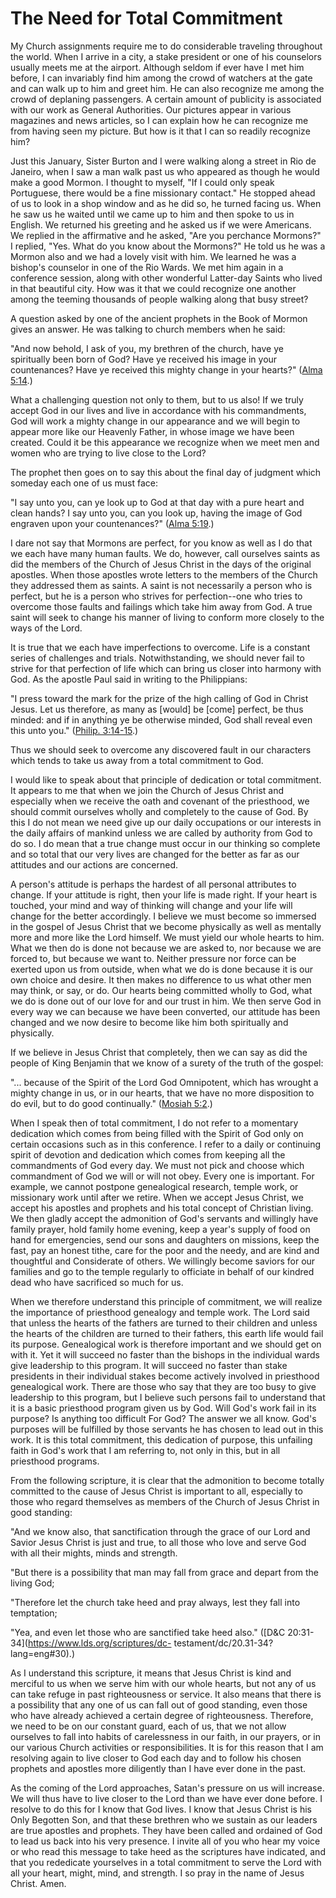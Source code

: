 # The Need for Total Commitment

My Church assignments require me to do considerable traveling throughout the
world. When I arrive in a city, a stake president or one of his counselors
usually meets me at the airport. Although seldom if ever have I met him
before, I can invariably find him among the crowd of watchers at the gate and
can walk up to him and greet him. He can also recognize me among the crowd of
deplaning passengers. A certain amount of publicity is associated with our
work as General Authorities. Our pictures appear in various magazines and news
articles, so I can explain how he can recognize me from having seen my
picture. But how is it that I can so readily recognize him?

Just this January, Sister Burton and I were walking along a street in Rio de
Janeiro, when I saw a man walk past us who appeared as though he would make a
good Mormon. I thought to myself, "If I could only speak Portuguese, there
would be a fine missionary contact." He stopped ahead of us to look in a shop
window and as he did so, he turned facing us. When he saw us he waited until
we came up to him and then spoke to us in English. We returned his greeting
and he asked us if we were Americans. We replied in the affirmative and he
asked, "Are you perchance Mormons?" I replied, "Yes. What do you know about
the Mormons?" He told us he was a Mormon also and we had a lovely visit with
him. We learned he was a bishop's counselor in one of the Rio Wards. We met
him again in a conference session, along with other wonderful Latter-day
Saints who lived in that beautiful city. How was it that we could recognize
one another among the teeming thousands of people walking along that busy
street?

A question asked by one of the ancient prophets in the Book of Mormon gives an
answer. He was talking to church members when he said:

"And now behold, I ask of you, my brethren of the church, have ye spiritually
been born of God? Have ye received his image in your countenances? Have ye
received this mighty change in your hearts?" ([Alma
5:14](https://www.lds.org/scriptures/bofm/alma/5.14?lang=eng#13).)

What a challenging question not only to them, but to us also! If we truly
accept God in our lives and live in accordance with his commandments, God will
work a mighty change in our appearance and we will begin to appear more like
our Heavenly Father, in whose image we have been created. Could it be this
appearance we recognize when we meet men and women who are trying to live
close to the Lord?

The prophet then goes on to say this about the final day of judgment which
someday each one of us must face:

"I say unto you, can ye look up to God at that day with a pure heart and clean
hands? I say unto you, can you look up, having the image of God engraven upon
your countenances?" ([Alma
5:19](https://www.lds.org/scriptures/bofm/alma/5.19?lang=eng#18).)

I dare not say that Mormons are perfect, for you know as well as I do that we
each have many human faults. We do, however, call ourselves saints as did the
members of the Church of Jesus Christ in the days of the original apostles.
When those apostles wrote letters to the members of the Church they addressed
them as saints. A saint is not necessarily a person who is perfect, but he is
a person who strives for perfection--one who tries to overcome those faults
and failings which take him away from God. A true saint will seek to change
his manner of living to conform more closely to the ways of the Lord.

It is true that we each have imperfections to overcome. Life is a constant
series of challenges and trials. Notwithstanding, we should never fail to
strive for that perfection of life which can bring us closer into harmony with
God. As the apostle Paul said in writing to the Philippians:

"I press toward the mark for the prize of the high calling of God in Christ
Jesus. Let us therefore, as many as [would] be [come] perfect, be thus minded:
and if in anything ye be otherwise minded, God shall reveal even this unto
you." ([Philip.
3:14-15](https://www.lds.org/scriptures/nt/philip/3.14-15?lang=eng#13).)

Thus we should seek to overcome any discovered fault in our characters which
tends to take us away from a total commitment to God.

I would like to speak about that principle of dedication or total commitment.
It appears to me that when we join the Church of Jesus Christ and especially
when we receive the oath and covenant of the priesthood, we should commit
ourselves wholly and completely to the cause of God. By this I do not mean we
need give up our daily occupations or our interests in the daily affairs of
mankind unless we are called by authority from God to do so. I do mean that a
true change must occur in our thinking so complete and so total that our very
lives are changed for the better as far as our attitudes and our actions are
concerned.

A person's attitude is perhaps the hardest of all personal attributes to
change. If your attitude is right, then your life is made right. If your heart
is touched, your mind and way of thinking will change and your life will
change for the better accordingly. I believe we must become so immersed in the
gospel of Jesus Christ that we become physically as well as mentally more and
more like the Lord himself. We must yield our whole hearts to him. What we
then do is done not because we are asked to, nor because we are forced to, but
because we want to. Neither pressure nor force can be exerted upon us from
outside, when what we do is done because it is our own choice and desire. It
then makes no difference to us what other men may think, or say, or do. Our
hearts being committed wholly to God, what we do is done out of our love for
and our trust in him. We then serve God in every way we can because we have
been converted, our attitude has been changed and we now desire to become like
him both spiritually and physically.

If we believe in Jesus Christ that completely, then we can say as did the
people of King Benjamin that we know of a surety of the truth of the gospel:

"... because of the Spirit of the Lord God Omnipotent, which has wrought a
mighty change in us, or in our hearts, that we have no more disposition to do
evil, but to do good continually." ([Mosiah
5:2](https://www.lds.org/scriptures/bofm/mosiah/5.2?lang=eng#1).)

When I speak then of total commitment, I do not refer to a momentary
dedication which comes from being filled with the Spirit of God only on
certain occasions such as in this conference. I refer to a daily or continuing
spirit of devotion and dedication which comes from keeping all the
commandments of God every day. We must not pick and choose which commandment
of God we will or will not obey. Every one is important. For example, we
cannot postpone genealogical research, temple work, or missionary work until
after we retire. When we accept Jesus Christ, we accept his apostles and
prophets and his total concept of Christian living. We then gladly accept the
admonition of God's servants and willingly have family prayer, hold family
home evening, keep a year's supply of food on hand for emergencies, send our
sons and daughters on missions, keep the fast, pay an honest tithe, care for
the poor and the needy, and are kind and thoughtful and Considerate of others.
We willingly become saviors for our families and go to the temple regularly to
officiate in behalf of our kindred dead who have sacrificed so much for us.

When we therefore understand this principle of commitment, we will realize the
importance of priesthood genealogy and temple work. The Lord said that unless
the hearts of the fathers are turned to their children and unless the hearts
of the children are turned to their fathers, this earth life would fail its
purpose. Genealogical work is therefore important and we should get on with
it. Yet it will succeed no faster than the bishops in the individual wards
give leadership to this program. It will succeed no faster than stake
presidents in their individual stakes become actively involved in priesthood
genealogical work. There are those who say that they are too busy to give
leadership to this program, but I believe such persons fail to understand that
it is a basic priesthood program given us by God. Will God's work fail in its
purpose? Is anything too difficult For God? The answer we all know. God's
purposes will be fulfilled by those servants he has chosen to lead out in this
work. It is this total commitment, this dedication of purpose, this unfailing
faith in God's work that I am referring to, not only in this, but in all
priesthood programs.

From the following scripture, it is clear that the admonition to become
totally committed to the cause of Jesus Christ is important to all, especially
to those who regard themselves as members of the Church of Jesus Christ in
good standing:

"And we know also, that sanctification through the grace of our Lord and
Savior Jesus Christ is just and true, to all those who love and serve God with
all their mights, minds and strength.

"But there is a possibility that man may fall from grace and depart from the
living God;

"Therefore let the church take heed and pray always, lest they fall into
temptation;

"Yea, and even let those who are sanctified take heed also." ([D&amp;C
20:31-34](https://www.lds.org/scriptures/dc-
testament/dc/20.31-34?lang=eng#30).)

As I understand this scripture, it means that Jesus Christ is kind and
merciful to us when we serve him with our whole hearts, but not any of us can
take refuge in past righteousness or service. It also means that there is a
possibility that any one of us can fall out of good standing, even those who
have already achieved a certain degree of righteousness. Therefore, we need to
be on our constant guard, each of us, that we not allow ourselves to fall into
habits of carelessness in our faith, in our prayers, or in our various Church
activities or responsibilities. It is for this reason that I am resolving
again to live closer to God each day and to follow his chosen prophets and
apostles more diligently than I have ever done in the past.

As the coming of the Lord approaches, Satan's pressure on us will increase. We
will thus have to live closer to the Lord than we have ever done before. I
resolve to do this for I know that God lives. I know that Jesus Christ is his
Only Begotten Son, and that these brethren who we sustain as our leaders are
true apostles and prophets. They have been called and ordained of God to lead
us back into his very presence. I invite all of you who hear my voice or who
read this message to take heed as the scriptures have indicated, and that you
rededicate yourselves in a total commitment to serve the Lord with all your
heart, might, mind, and strength. I so pray in the name of Jesus Christ. Amen.

